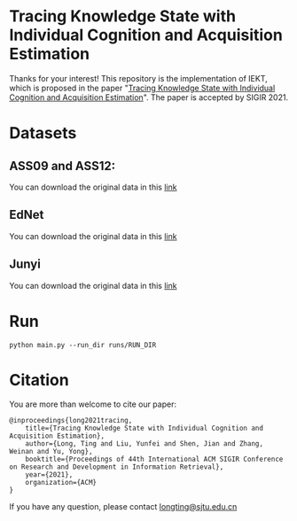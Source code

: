 # Tracing Knowledge State with Individual Cognition and Acquisition Estimation
Thanks for your interest! This repository is the implementation of IEKT, which is proposed in the paper "[Tracing Knowledge State with Individual Cognition and Acquisition Estimation]()". The paper is accepted by SIGIR 2021.
# Datasets
## ASS09 and ASS12: 
You can download the original data in this [link](https://sites.google.com/site/assistmentsdata/home/assistment-2009-2010-data/skill-builder-data-2009-2010)
## EdNet
You can download the original data in this [link](https://github.com/riiid/ednet)
## Junyi
You can download the original data in this [link](https://www.kaggle.com/junyiacademy/learning-activity-public-dataset-by-junyi-academy)
# Run
```
python main.py --run_dir runs/RUN_DIR
```
# Citation
You are more than welcome to cite our paper:
```
@inproceedings{long2021tracing,
	title={Tracing Knowledge State with Individual Cognition and Acquisition Estimation},
	author={Long, Ting and Liu, Yunfei and Shen, Jian and Zhang, Weinan and Yu, Yong},
	booktitle={Proceedings of 44th International ACM SIGIR Conference on Research and Development in Information Retrieval},
	year={2021},
	organization={ACM}
}
```
If you have any question, please contact longting@sjtu.edu.cn

